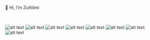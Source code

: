 👋 Hi, I’m Zulhilmi<br><br><br>


![alt text](https://cdn-icons-png.flaticon.com/128/5968/5968267.png)
![alt text](https://cdn-icons-png.flaticon.com/128/888/888847.png) 
![alt text](https://cdn.iconscout.com/icon/free/png-128/tailwind-css-5285308-4406745.png) 
![alt text](https://cdn-icons-png.flaticon.com/128/5968/5968292.png) 
![alt text](https://cdn-icons-png.flaticon.com/128/1126/1126012.png) 
![alt text](https://pics.freeicons.io/uploads/icons/png/9114856761551941711-128.png)
![alt text](https://cdn-icons-png.flaticon.com/128/1199/1199128.png)
![alt text](https://cdn-icons-png.flaticon.com/128/226/226777.png) 





<!---
ZulAmi/ZulAmi is a ✨ special ✨ repository because its `README.md` (this file) appears on your GitHub profile.
You can click the Preview link to take a look at your changes.
--->
